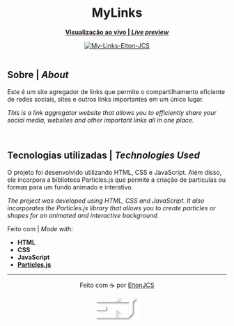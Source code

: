 <div align="center">
  <h1><b>MyLinks</b></h1>
  <a href="https://EltonJCS.github.io/MyLinks">
    <p><b>Visualização ao vivo | <i>Live preview</i></b></p>
    <img src="https://i.ibb.co/tcTKw3q/Dev-Links-Elton-JCS.png" alt="My-Links-Elton-JCS">
  </a>
</div>

<br>
  
<h2>Sobre | <i>About</i></h2>
<p>Este é um site agregador de links que permite o compartilhamento eficiente de redes sociais, sites e outros links importantes em um único lugar.</p>
<p><i>This is a link aggregator website that allows you to efficiently share your social media, websites and other important links all in one place.</i></p>

<br>

<h2>Tecnologias utilizadas | <i>Technologies Used</i></h2>
<p>O projeto foi desenvolvido utilizando HTML, CSS e JavaScript. Além disso, ele incorpora a biblioteca Particles.js que permite a criação de partículas ou formas para um fundo animado e interativo.</p>
<p><i>The project was developed using HTML, CSS and JavaScript. It also incorporates the Particles.js library that allows you to create particles or shapes for an animated and interactive background.</i></p>
<p>Feito com | <i>Made with:</i></p>
<ul>
  <li><b>HTML</b></li>
  <li><b>CSS</b></li>
  <li><b>JavaScript</b></li>
  <li><a href="https://github.com/VincentGarreau/particles.js/"><b>Particles.js</b></a></li>
</ul>

<hr>
<p align="center">Feito com ☕ por <a href="https://github.com/eltonjcs">EltonJCS</a></p>
<div align="center"><a href="https://github.com/eltonjcs"><img src="https://raw.githubusercontent.com/EltonJCS/assets/main/SVGs/Logos/EJCS/EJ_Light%202.svg" alt="EltonJCS" width="100px"></a></div>
